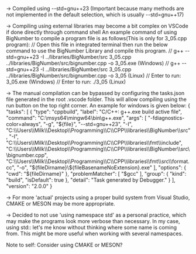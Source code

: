 -> Compiled using --std=gnu++23 (Important because many methods are not implemented in the default selection,
which is usually --std=gnu++17)

-> Compiling using external libraries may become a bit complex on VSCode if done directly through command shell
An example command of using BigNumber to compile a program file is as follows(This is only for 3_05.cpp program):
// Open this file in integrated terminal then run the below command to use the BigNumber Library and compile this program.
// g++ --std=gnu++23 -I ../libraries/BigNumber/src 3_05.cpp ../libraries/BigNumber/src/bignumber.cpp -o 3_05.exe (Windows)
// g++ --std=gnu++23 -I ../libraries/BigNumber/src 3_05.cpp ../libraries/BigNumber/src/bignumber.cpp -o 3_05 (Linux)
// Enter to run: 3_05.exe (Windows)
// Enter to run: ./3_05 (Linux)

-> The manual compilation can be bypassed by configuring the tasks.json file generated in the root .vscode folder. This will allow compiling using the run button on the top right corner. An example for windows is given below:
{
"tasks": [
{
"type": "cppbuild",
"label": "C/C++: g++.exe build active file",
"command": "C:\\msys64\\mingw64\\bin\\g++.exe",
"args": [
"-fdiagnostics-color=always",
"-g",
"${file}",
"--std=gnu++23",
"-I",
"C:\\Users\\Milk\\Desktop\\Programming\\C\\CPP\\libraries\\BigNumber\\src",
"-I",
"C:\\Users\\Milk\\Desktop\\Programming\\C\\CPP\\libraries\\fmt\\include",
"C:\\Users\\Milk\\Desktop\\Programming\\C\\CPP\\libraries\\BigNumber\\src\\bignumber.cpp",
"C:\\Users\\Milk\\Desktop\\Programming\\C\\CPP\\libraries\\fmt\\src\\format.cc",
"-o",
"${fileDirname}\\${fileBasenameNoExtension}.exe"
],
"options": {
"cwd": "${fileDirname}"
            },
            "problemMatcher": [
                "$gcc"
],
"group": {
"kind": "build",
"isDefault": true
},
"detail": "Task generated by Debugger."
}
],
"version": "2.0.0"
}

-> For more 'actual' projects using a proper build system from Visual Studio, CMAKE or MESON may be more appropriate.

-> Decided to not use 'using namespace std' as a personal practice, which may make the programs look more verbose than necessary. In my case, using std:: let's me know without thinking where some name is coming from. This might be more useful when working with several namespaces.

Note to self: Consider using CMAKE or MESON?
